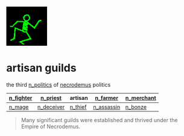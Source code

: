 ![dancer](assets/dancer.gif)

# artisan guilds

 the third  [n_politics](n_politics.md)  of  [necrodemus](necrodemus.md)  politics

|  [n_fighter](n_fighter.md)  |  [n_priest](n_priest.md)      | **artisan**             |  [n_farmer](n_farmer.md)      |  [n_merchant](n_merchant.md)  | 
| --------------------------- | ----------------------------- | ----------------------- | ----------------------------- | ----------------------------- | 
|  [n_mage](n_mage.md)        |  [n_deceiver](n_deceiver.md)  |  [n_thief](n_thief.md)  |  [n_assassin](n_assassin.md)  |  [n_bonze](n_bonze.md)        | 
>
>   Many significant guilds were established and thrived under the Empire of Necrodemus. 

 